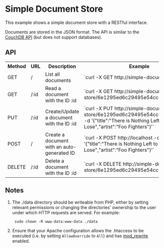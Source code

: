 Simple Document Store
=====================

This example shows a simple document store with a RESTful interface.

Documents are stored in the JSON format. The API is similar to the [CouchDB API](http://wiki.apache.org/couchdb/HTTP_Document_API) (but does not support databases).

API
---

<table>
    <tr>
        <th>Method</th>
        <th>URL</th>
        <th>Description</th>
        <th>Example</th>
    </tr>
    <tr>
        <td>GET</td>
        <td>/</td>
        <td>List all documents</td>
        <td>`curl -X GET http://simple-document-store/`</td>
    </tr>
    <tr>
        <td>GET</td>
        <td>/:id</td>
        <td>Read a document with the ID :id</td>
        <td>`curl -X GET http://simple-document-store/6e1295ed6c29495e54cc05947f18c8af`</td>
    </tr>
    <tr>
        <td>PUT</td>
        <td>/:id</td>
        <td>Create/Update a document with the ID :id</td>
        <td>`curl -X PUT http://simple-document-store/6e1295ed6c29495e54cc05947f18c8af -d '{"title":"There is Nothing Left to Lose","artist":"Foo Fighters"}'`</td>
    </tr>
    <tr>
        <td>POST</td>
        <td>/</td>
        <td>Create a document with an auto-generated ID</td>
        <td>`curl -X POST http://localhost -d '{"title":"There is Nothing Left to Lose","artist":"Foo Fighters"}'`</td>
    </tr>
    <tr>
        <td>DELETE</td>
        <td>/:id</td>
        <td>Delete a document with the ID :id</td>
        <td>`curl -X DELETE http://simple-document-store/6e1295ed6c29495e54cc05947f18c8af`</td>
    </tr>
</table>

Notes
------------

1. The ./data directory should be writeable from PHP, either by setting relevant permissions or changing the directories' ownership to the user under which HTTP requests are served. For example:

        sudo chown -R www-data:www-data ./data

2. Ensure that your Apache configuration allows the .htaccess to be executed (i.e. by setting `AllowOverride` to `All`) and has [mod_rewrite](http://httpd.apache.org/docs/2.0/mod/mod_rewrite.html) enabled.